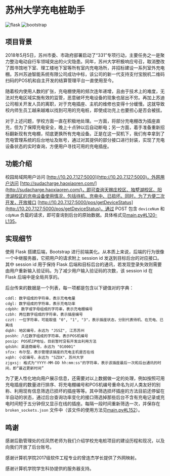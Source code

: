 # 苏州大学充电桩助手

![flask](https://img.shields.io/badge/flask-2.2.x-blue)
![bootstrap](https://img.shields.io/badge/bootstrap-5.2.x-blueviolet)

## 项目背景

2018年5月5日，苏州市委、市政府部署启动了“331”专项行动，主要任务之一是聚力整治电动自行车领域突出的火灾隐患。同年，苏州大学积极响应号召，取消整改了图书馆地下室、理工楼地下室等所有室内充电场所，并招标建设一系列室外充电棚。苏州苏迪智能系统有限公司成功中标，该公司的新一代支持支付宝脱机二维码扫码的POS机和自主开发的结算管理平台一直使用至今。

随着校内使用人数的扩张，充电棚使用的频次连年递增，且由于技术上的难度，无法对充电区域实施有效的监管，恶意破坏充电设备的现象也层出不穷。再加上苏迪公司相关开发人员的离职，对于充电插座、主机的维修也变得十分缓慢。这就导致校内师生员工越来越难以找到可用的充电桩，即使成功充上也要担心是否会被拔。

对于上述问题，学校方面一直在积极地处理。一方面，将部分充电棚改为插座直充，但为了保障充电安全，晚上十点钟以后自动断电；另一方面，着手准备重新招标翻新现有充电棚，彻底更换所有充电设备。正是在这一契机下，我们有幸拿到了充电管理系统的后台地址及账号，通过对其提供的部分接口进行封装，实现了充电设备状态的实时查询，方便用户寻找可用的充电插座。

## 功能介绍

校园局域网用户访问 [http://10.20.7.127:5000](http://10.20.7.127:5000)，外网用户访问 [http://sudacharge.haoxiaoren.com/](http://sudacharge.haoxiaoren.com/)，即可查询天赐庄校区、独墅湖校区、阳澄湖校区的充电设备使用情况，包括待机、充电中、已损坏。同时，为了方便二次开发，开放接口 [http://10.20.7.127:5000/pos/getDeviceStatus](http://10.20.7.127:5000/pos/getDeviceStatus)，通过 POST 包含 `deviceNum` 和 `cdpNum` 负载的请求，即可查询到后台的原始数据。具体格式见[main.py#L120-L135](https://github.com/Evlpsrfc/electromobile/main.py#L120-L135)。

## 实现细节

使用 Flask 搭建后端，Bootstrap 进行前端美化。从本质上来说，后端的行为很像一个中继服务器，它把用户的请求附上 session id 发送到目标后台的对应接口。其中 session id 用于保持 Flask 后端和目标后台的通讯，若发现登录失效则需要由用户重新输入验证码。为了减少用户输入验证码的次数，该 session id 在 Flask 后端中是全局共享的。

后台传来的数据是一个列表，每一项都是包含以下键值对的字典：
```
cddl: 数字组成的字符串，表示充电电量
cdgl: 数字组成的字符串，表示充电功率
cdpbh: 数字或字母组成的字符串，表示充电棚编号
czbh: 两位数字组成的字符串，表示插座编号
czzt: 一位字符串，可能取值 "0", "1", "3"，表示插座状态，分别代表待机、在充电、已离线
dqbh: 地区编号，永远为 "JSSZ", 江苏苏州
posbh: 八位数字组成的字符串，表示POS机编号
posip: POS机IP地址，目前暂时没有开发出利用方法
qdsbh: 渠道商编号，永远为 "010001"
sfzx: 布尔型，表示管理该插座的充电主机是否在线
xqbh: 小区编号，永远为 "SZDX"，苏州大学
zjgxsj: 格式为"YYYY-MM-DD hh:mm:ss"的字符串，表示该插座最后一次和后台通讯的时间，即“最近更新时间”
```
为了更人性化地向用户展示信息，还需要对以上数据做一定的处理，例如按照可用充电插座的数量进行排序、将充电棚编号和POS机编号重命名为对人类友好的别称、利用现有信息筛选已损坏的插座等等。其中筛选损坏插座的方法目前还停留在半自动的状态，通过后台查询功率变化的接口筛选掉那些后台不含有充电记录或充电时间短于五分钟但又显示在线的插座。每隔一段时间重新筛选一次，并保存在 `broken_sockets.json` 文件中（该文件的使用方法见[main.py#L152](https://github.com/Evlpsrfc/electromobile/main.py#L152)）。

## 鸣谢

感谢后勤管理处的任凤然老师为我们介绍学校充电桩项目的建设历程和现况，以及向我们开放了后台账号。

感谢计算机学院2017级软件工程专业的曾连杰学长提供了外网映射。

感谢计算机学院学生科协提供的服务器支持。